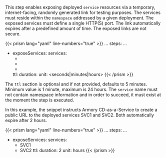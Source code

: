 This step enables exposing deployed `service` resources via a temporary, internet-facing, randomly generated link for testing purposes. 
The services must reside within the `namespace` addressed by a given deployment. The exposed services must define a single HTTP(S) port. 
The link automatically expires after a predefined amount of time. The exposed links are not secure.  

{{< prism lang="yaml"  line-numbers="true" >}}
...
steps:
...
- exposeServices:
  services:
    - <service-name-1>
    - <service-name-2>
    - <service-name-n>
  ttl:
    duration: <integer>
    unit: <seconds|minutes|hours>
{{< /prism >}}

The `ttl` section is optional and if not provided, defaults to 5 minutes. Minimum value is 1 minute, maximum is 24 hours.
The `service` name must not contain namespace information and in order to succeed, it must exist at the moment the step is executed.  

In this example, the snippet instructs Armory CD-as-a-Service to create a public URL to the deployed services SVC1 and SVC2. Both automatically expire after 2 hours.

{{< prism lang="yaml"  line-numbers="true" >}}
...
steps:
...
- exposeServices:
  services:
  - SVC1
  - SVC2
  ttl:
    duration: 2
    unit: hours
{{< /prism >}}